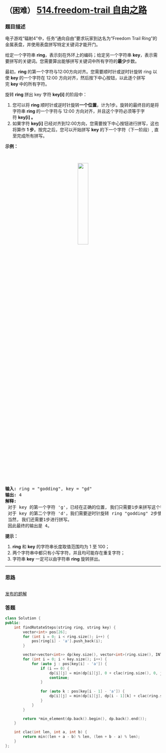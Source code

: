 # `（困难）` [514.freedom-trail 自由之路](https://leetcode-cn.com/problems/freedom-trail/)

### 题目描述
<p>电子游戏“辐射4”中，任务“通向自由”要求玩家到达名为“Freedom Trail Ring”的金属表盘，并使用表盘拼写特定关键词才能开门。</p>

<p>给定一个字符串&nbsp;<strong>ring</strong>，表示刻在外环上的编码；给定另一个字符串&nbsp;<strong>key</strong>，表示需要拼写的关键词。您需要算出能够拼写关键词中所有字符的<strong>最少</strong>步数。</p>

<p>最初，<strong>ring&nbsp;</strong>的第一个字符与12:00方向对齐。您需要顺时针或逆时针旋转 ring 以使&nbsp;<strong>key&nbsp;</strong>的一个字符在 12:00 方向对齐，然后按下中心按钮，以此逐个拼写完&nbsp;<strong>key&nbsp;</strong>中的所有字符。</p>

<p>旋转&nbsp;<strong>ring&nbsp;</strong>拼出 key 字符&nbsp;<strong>key[i]&nbsp;</strong>的阶段中：</p>

<ol>
	<li>您可以将&nbsp;<strong>ring&nbsp;</strong>顺时针或逆时针旋转<strong>一个位置</strong>，计为1步。旋转的最终目的是将字符串&nbsp;<strong>ring&nbsp;</strong>的一个字符与 12:00 方向对齐，并且这个字符必须等于字符&nbsp;<strong>key[i] 。</strong></li>
	<li>如果字符&nbsp;<strong>key[i]&nbsp;</strong>已经对齐到12:00方向，您需要按下中心按钮进行拼写，这也将算作&nbsp;<strong>1 步</strong>。按完之后，您可以开始拼写&nbsp;<strong>key&nbsp;</strong>的下一个字符（下一阶段）, 直至完成所有拼写。</li>
</ol>

<p><strong>示例：</strong></p>

<p>&nbsp;</p>

<center><img style="width: 26%;" src="https://assets.leetcode-cn.com/aliyun-lc-upload/uploads/2018/10/22/ring.jpg"></center>
&nbsp;

<pre><strong>输入:</strong> ring = "godding", key = "gd"
<strong>输出:</strong> 4
<strong>解释:</strong>
 对于 key 的第一个字符 'g'，已经在正确的位置, 我们只需要1步来拼写这个字符。 
 对于 key 的第二个字符 'd'，我们需要逆时针旋转 ring "godding" 2步使它变成 "ddinggo"。
 当然, 我们还需要1步进行拼写。
 因此最终的输出是 4。
</pre>

<p><strong>提示：</strong></p>

<ol>
	<li><strong>ring</strong> 和&nbsp;<strong>key</strong>&nbsp;的字符串长度取值范围均为&nbsp;1 至&nbsp;100；</li>
	<li>两个字符串中都只有小写字符，并且均可能存在重复字符；</li>
	<li>字符串&nbsp;<strong>key</strong>&nbsp;一定可以由字符串 <strong>ring</strong>&nbsp;旋转拼出。</li>
</ol>


---
### 思路
```
```

[发布的题解](https://leetcode-cn.com/problems/freedom-trail/solution/freedom-trail-by-ikaruga/)

### 答题
``` C++
class Solution {
public:
    int findRotateSteps(string ring, string key) {
        vector<int> pos[26];
        for (int i = 0; i < ring.size(); i++) {
            pos[ring[i] - 'a'].push_back(i);
        }

        vector<vector<int>> dp(key.size(), vector<int>(ring.size(), INT_MAX));
        for (int i = 0; i < key.size(); i++) {
            for (auto j : pos[key[i] - 'a']) {
                if (i == 0) {
                    dp[i][j] = min(dp[i][j], 0 + clac(ring.size(), 0, j) + 1);
                    continue;
                }
                
                for (auto k : pos[key[i - 1] - 'a']) {
                    dp[i][j] = min(dp[i][j], dp[i - 1][k] + clac(ring.size(), k, j) + 1);
                }
            }
        }

        return *min_element(dp.back().begin(), dp.back().end());
    }

    int clac(int len, int a, int b) {
        return min((len + a - b) % len, (len + b - a) % len);
    }
};
```




